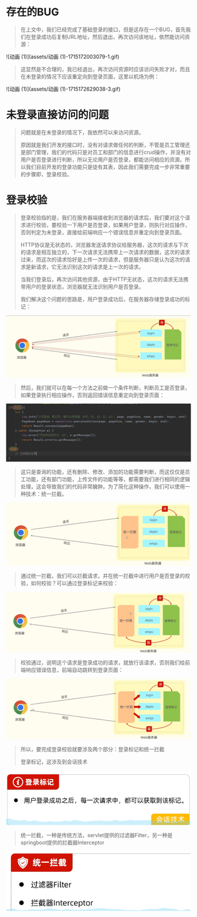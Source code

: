 # 存在的BUG

> 在上文中，我们已经完成了基础登录的接口，但是这存在一个BUG，首先我们在登录成功后复制URL地址，然后退出，再次访问该地址，依然能访问资源：

![动画 (1)](assets/动画 (1)-1715172003079-1.gif)

> 这显然是不合理的，我已经退出，再次访问资源时应该访问失败才对，而且在未登录的情况下应该重定向到登录页面，这里以机场为例：

![动画 (1)](assets/动画 (1)-1715172629038-3.gif)



# 未登录直接访问的问题

> 问题就是在未登录的情况下，我依然可以来访问资源。
>
> 原因就是我们开发的接口时，没有对请求做任何的判断，不管是员工管理还是部门管理，我们的代码只是对员工和部门的信息进行crud操作，并没有对用户是否登录进行判断，所以无论用户是否登录，都能访问相应的资源。所以我们目前开发的登录功能只是徒有其表，因此我们需要完成一步非常重要的步骤即，登录校验。



# 登录校验

> 登录校验指的是，我们在服务器端接收到浏览器的请求后，我们要对这个请求进行校验，要校验一下用户是否登录，如果用户登录，则执行对应操作，否则判定为未登录，直接给前端响应一个错误信息并重定向到登录页面。
>
> HTTP协议是无状态的，浏览器发送请求协议给服务器，这次的请求与下次的请求是相互独立的，下一次请求无法携带上一次请求的数据，这次的请求过来，而这次的请求恰好是上传一次的请求，但是服务器只是认为这次的请求是新请求，它无法识别这次的请求是上一次的请求。
>
> 当我们登录后，再次访问其他资源，由于HTTP无状态，这次的请求无法携带用户的登录状态，浏览器就无法识别用户是否登录。
>
> 我们解决这个问题的思路是，用户登录成功后，在服务器存储登录成功的标记：

![image-20240508210344848](assets/image-20240508210344848.png)

> 然后，我们就可以在每一个方法之前做一个条件判断，判断员工是否登录，如果登录执行相应操作，否则返回错误信息重定向到登录页面：

![image-20240508210638314](assets/image-20240508210638314.png)

> 这只是查询的功能，还有删除、修改、添加的功能需要判断，而这仅仅是员工功能，还有部门功能，上传文件的功能等等，都需要我们进行相同的逻辑处理，这会导致我们的代码非常臃肿。为了简化这种操作，我们可以使用一种技术：统一拦截。

![image-20240508210927485](assets/image-20240508210927485.png)

> 通过统一拦截，我们可以拦截请求，并在统一拦截中进行用户是否登录的校验，如何校验？可以通过登录标记来校验：

![image-20240508211124336](assets/image-20240508211124336.png)

> 校验通过，说明这个请求是登录成功的请求，就放行该请求，否则我们给前端响应错误信息，前端自动跳转到登录页面：

![image-20240508211247001](assets/image-20240508211247001.png)

> 所以，要完成登录校验就要涉及两个部分：登录标记和统一拦截
>
> 登录标记，这涉及到会话技术

![image-20240508211509308](assets/image-20240508211509308.png)

> 统一拦截，一种是传统方法，servlet提供的过滤器Filter，另一种是springboot提供的拦截器Interceptor

![image-20240508211536609](assets/image-20240508211536609.png)